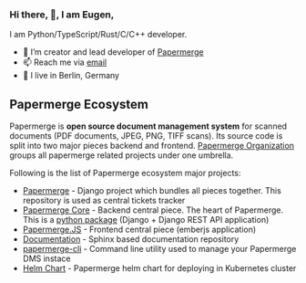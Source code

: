 ### Hi there, 👋, I am Eugen,

I am Python/TypeScript/Rust/C/C++ developer.

- 🌱 I’m creator and lead developer of [Papermerge](https://github.com/ciur/papermerge)
- 📫 Reach me via [email](mailto:eugen@papermerge.com)
- :round_pushpin: I live in Berlin, Germany

## Papermerge Ecosystem

Papermerge is **open source document management system** for scanned documents (PDF documents,
JPEG, PNG, TIFF scans). Its source code is split into two major pieces backend
and frontend. [Papermerge Organization](https://github.com/papermerge) groups all
papermerge related projects under one umbrella.

Following is the list of Papermerge ecosystem major projects:


* [Papermerge](https://github.com/ciur/papermerge) - Django project which
  bundles all pieces together. This repository is used as central tickets
  tracker
* [Papermerge Core](https://github.com/papermerge/papermerge-core) - Backend
  central piece. The heart of Papermerge. This is a [python package](https://pypi.org/project/papermerge-core/)
  (Django + Django REST API application)
* [Papermerge.JS](https://github.com/papermerge/papermerge.js) - Frontend
  central piece (emberjs application)
* [Documentation](https://github.com/papermerge/documentation) - Sphinx based
  documentation repository
* [papermerge-cli](https://github.com/papermerge/papermerge-cli) - Command line utility used to manage your Papermerge DMS instace
* [Helm Chart](https://github.com/papermerge/helm-chart) - Papermerge helm chart for deploying in Kubernetes cluster
